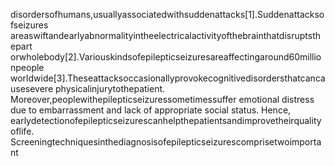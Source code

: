 disordersofhumans,usuallyassociatedwithsuddenattacks[1].Suddenattacksofseizures
areaswiftandearlyabnormalityintheelectricalactivityofthebrainthatdisruptsthepart
orwholebody[2].Variouskindsofepilepticseizuresareaffectingaround60millionpeople
worldwide[3].Theseattacksoccasionallyprovokecognitivedisordersthatcancausesevere
physicalinjurytothepatient. Moreover,peoplewithepilepticseizuressometimessuffer
emotional distress due to embarrassment and lack of appropriate social status. Hence,
earlydetectionofepilepticseizurescanhelpthepatientsandimprovetheirqualityoflife.
Screeningtechniquesinthediagnosisofepilepticseizurescomprisetwoimportant